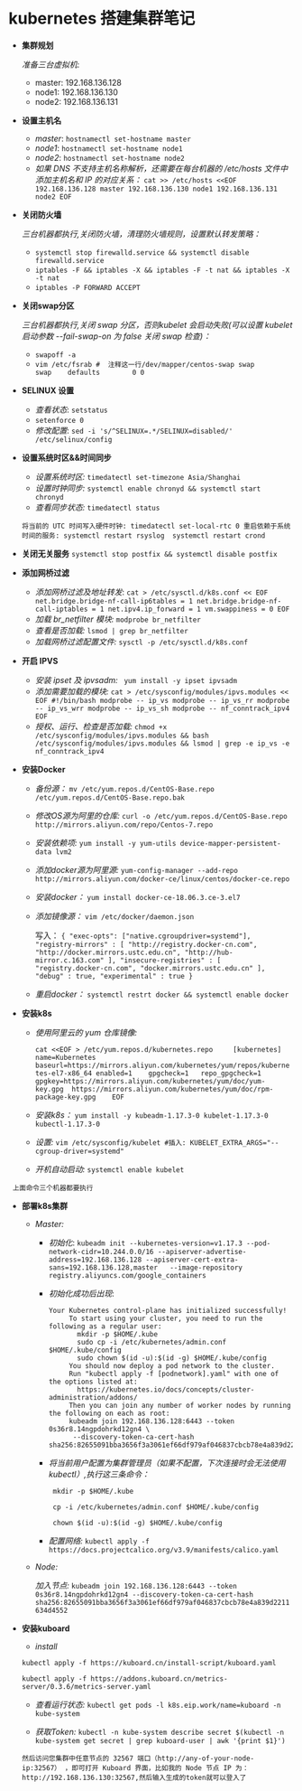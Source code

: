 # kubernetes 搭建集群笔记

- **集群规划**
  
    _准备三台虚拟机_:
    - master: 192.168.136.128
    - node1: 192.168.136.130
    - node2: 192.168.136.131

- **设置主机名**
    
    - _master_: `hostnamectl set-hostname master`  
    - _node1_: `hostnamectl set-hostname node1`
    - _node2_: `hostnamectl set-hostname node2`
    - _如果 DNS 不支持主机名称解析，还需要在每台机器的 
    /etc/hosts 文件中添加主机名和 IP 的对应关系：_ 
    `cat >> /etc/hosts <<EOF
    192.168.136.128 master
    192.168.136.130 node1
    192.168.136.131 node2
    EOF`

- **关闭防火墙**
    
    _三台机器都执行,关闭防火墙，清理防火墙规则，设置默认转发策略：_
    - `systemctl stop firewalld.service && systemctl disable firewalld.service`
    - `iptables -F && iptables -X && iptables -F -t nat && iptables -X -t nat`
    - `iptables -P FORWARD ACCEPT`     

- **关闭swap分区**
      
    _三台机器都执行,关闭 swap 分区，否则kubelet 会启动失败(可以设置 kubelet 启动参数 --fail-swap-on 为 false 关闭 swap 检查)：_
    - `swapoff -a`
    - `vim /etc/fsrab # 
    注释这一行/dev/mapper/centos-swap swap                    swap    defaults        0 0`

- **SELINUX 设置**
    
   - _查看状态_: `setstatus`
   - `setenforce 0`
   - _修改配置_: `sed -i 's/^SELINUX=.*/SELINUX=disabled/' /etc/selinux/config`

- **设置系统时区&&时间同步**
    
    - _设置系统时区:_ `timedatectl set-timezone Asia/Shanghai`          
    - _设置时钟同步:_ `systemctl enable chronyd && systemctl start chronyd`
    - _查看同步状态:_ `timedatectl status`
    
    `将当前的 UTC 时间写入硬件时钟:
     timedatectl set-local-rtc 0
     重启依赖于系统时间的服务:
     systemctl restart rsyslog 
     systemctl restart crond`
- **关闭无关服务**
   `systemctl stop postfix && systemctl disable postfix`

- **添加网桥过滤**
    
    - _添加网桥过滤及地址转发_: `cat > /etc/sysctl.d/k8s.conf << EOF
       net.bridge.bridge-nf-call-ip6tables = 1
       net.bridge.bridge-nf-call-iptables = 1
       net.ipv4.ip_forward = 1
       vm.swappiness = 0
       EOF`
    - _加载 br_netfilter 模块:_ `modprobe br_netfilter`
    - _查看是否加载:_ `lsmod | grep br_netfilter`
    - _加载网桥过滤配置文件:_ `sysctl -p /etc/sysctl.d/k8s.conf`       

- **开启 IPVS**
    
    - _安装 ipset 及 ipvsadm:_ ` yum install -y ipset ipvsadm`
    - _添加需要加载的模块:_  `cat > /etc/sysconfig/modules/ipvs.modules << EOF #!/bin/bash
                  modprobe -- ip_vs
                  modprobe -- ip_vs_rr
                  modprobe -- ip_vs_wrr
                  modprobe -- ip_vs_sh
                  modprobe -- nf_conntrack_ipv4
                  EOF`
    - _授权、运行、检查是否加载:_ `chmod +x /etc/sysconfig/modules/ipvs.modules && bash /etc/sysconfig/modules/ipvs.modules && lsmod | grep -e ip_vs -e nf_conntrack_ipv4`              

- **安装Docker**
    
    - _备份源：_ `mv /etc/yum.repos.d/CentOS-Base.repo /etc/yum.repos.d/CentOS-Base.repo.bak`
    - _修改OS源为阿里的仓库:_ `curl -o /etc/yum.repos.d/CentOS-Base.repo http://mirrors.aliyun.com/repo/Centos-7.repo`
    - _安装依赖项:_ `yum install -y yum-utils device-mapper-persistent-data lvm2`
    - _添加docker源为阿里源:_ `yum-config-manager --add-repo http://mirrors.aliyun.com/docker-ce/linux/centos/docker-ce.repo`
    - _安装docker：_ `yum install docker-ce-18.06.3.ce-3.el7` 
    - _添加镜像源：_ `vim /etc/docker/daemon.json`
        
        写入：  `{
                "exec-opts": ["native.cgroupdriver=systemd"],
                "registry-mirrors" : [
                    "http://registry.docker-cn.com",
                    "http://docker.mirrors.ustc.edu.cn",
                    "http://hub-mirror.c.163.com"
                  ],
                "insecure-registries" : [
                    "registry.docker-cn.com",
                    "docker.mirrors.ustc.edu.cn"
                  ],
                "debug" : true,
                "experimental" : true
              }`
    - _重启docker：_ `systemctl restrt docker && systemctl enable docker`

- **安装k8s**
    
    -  _使用阿里云的 yum 仓库镜像:_
        
        ` cat <<EOF > /etc/yum.repos.d/kubernetes.repo    
          [kubernetes]    
          name=Kubernetes 
          baseurl=https://mirrors.aliyun.com/kubernetes/yum/repos/kubernetes-el7-x86_64
          enabled=1   
          gpgcheck=1  
          repo_gpgcheck=1 
          gpgkey=https://mirrors.aliyun.com/kubernetes/yum/doc/yum-key.gpg 
          https://mirrors.aliyun.com/kubernetes/yum/doc/rpm-package-key.gpg   
          EOF
        `             
    - _安装k8s：_ `yum install -y kubeadm-1.17.3-0 kubelet-1.17.3-0 kubectl-1.17.3-0`
    - _设置:_ `vim /etc/sysconfig/kubelet #插入: KUBELET_EXTRA_ARGS="--cgroup-driver=systemd"`
    - _开机自动启动:_ `systemctl enable kubelet`  

 ` 上面命令三个机器都要执行`     
 
- **部署k8s集群**
     
    - _Master:_
      
      - _初始化_: `kubeadm init --kubernetes-version=v1.17.3 --pod-network-cidr=10.244.0.0/16 --apiserver-advertise-address=192.168.136.128 --apiserver-cert-extra-sans=192.168.136.128,master   --image-repository registry.aliyuncs.com/google_containers
` 
      
      - _初始化成功后出现_:
            
            Your Kubernetes control-plane has initialized successfully!
                 To start using your cluster, you need to run the following as a regular user:
                   mkdir -p $HOME/.kube
                   sudo cp -i /etc/kubernetes/admin.conf $HOME/.kube/config
                   sudo chown $(id -u):$(id -g) $HOME/.kube/config
                 You should now deploy a pod network to the cluster.
                 Run "kubectl apply -f [podnetwork].yaml" with one of the options listed at:
                   https://kubernetes.io/docs/concepts/cluster-administration/addons/
                 Then you can join any number of worker nodes by running the following on each as root:
                 kubeadm join 192.168.136.128:6443 --token 0s36r8.14ngpdohrkd12gn4 \
                  --discovery-token-ca-cert-hash sha256:82655091bba3656f3a3061ef66df979af046837cbcb78e4a839d2211634d4552
      
      -  _将当前用户配置为集群管理员（如果不配置，下次连接时会无法使用kubectl）,执行这三条命令：_ 
            
            ```
             mkdir -p $HOME/.kube
             
             cp -i /etc/kubernetes/admin.conf $HOME/.kube/config
             
             chown $(id -u):$(id -g) $HOME/.kube/config
            ``` 
     
      - _配置网络:_ `kubectl apply -f https://docs.projectcalico.org/v3.9/manifests/calico.yaml`
             
    - _Node:_
       
       _加入节点:_  `kubeadm join 192.168.136.128:6443 --token 0s36r8.14ngpdohrkd12gn4 --discovery-token-ca-cert-hash sha256:82655091bba3656f3a3061ef66df979af046837cbcb78e4a839d2211634d4552`
              
- **安装kuboard**
    
    - _install_
    ``` 
    kubectl apply -f https://kuboard.cn/install-script/kuboard.yaml
    
    kubectl apply -f https://addons.kuboard.cn/metrics-server/0.3.6/metrics-server.yaml
    ```
    
    - _查看运行状态:_  `kubectl get pods -l k8s.eip.work/name=kuboard -n kube-system`
    
    - _获取Token:_ `kubectl -n kube-system describe secret $(kubectl -n kube-system get secret | grep kuboard-user | awk '{print $1}')`
    
    
    `然后访问您集群中任意节点的 32567 端口（http://any-of-your-node-ip:32567） ，即可打开 Kuboard 界面，比如我的 Node 节点 IP 为：http://192.168.136.130:32567,然后输入生成的token就可以登入了`